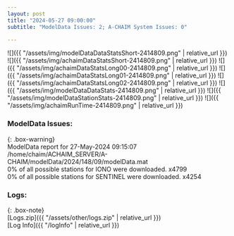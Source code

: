 ```yaml
---
layout: post
title: "2024-05-27 09:00:00"
subtitle: "ModelData Issues: 2; A-CHAIM System Issues: 0"

---
```


![]({{ "/assets/img/modelDataDataStatsShort-2414809.png" | relative_url }})
![]({{ "/assets/img/achaimDataStatsShort-2414809.png" | relative_url }})
![]({{ "/assets/img/achaimDataStatsLong00-2414809.png" | relative_url }})
![]({{ "/assets/img/achaimDataStatsLong01-2414809.png" | relative_url }})
![]({{ "/assets/img/achaimDataStatsLong02-2414809.png" | relative_url }})
![]({{ "/assets/img/modelDataDataStats-2414809.png" | relative_url }})
![]({{ "/assets/img/modelDataStationStats-2414809.png" | relative_url }})
![]({{ "/assets/img/achaimRunTime-2414809.png" | relative_url }})


### ModelData Issues:  
  
{: .box-warning}  
 ModelData report for 27-May-2024 09:15:07   
 /home/chaim/ACHAIM_SERVER/A-CHAIM/modelData/2024/148/09/modelData.mat   
 0% of all possible stations for IONO were downloaded. x4799   
 0% of all possible stations for SENTINEL were downloaded. x4254   
  


### Logs:  
  
{: .box-note}  
[Logs.zip]({{ "/assets/other/logs.zip" | relative_url }})  
[Log Info]({{ "/logInfo" | relative_url }})  
